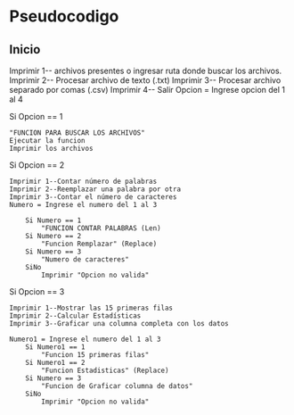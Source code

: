 # Pseudocodigo

## Inicio

Imprimir 1-- archivos presentes o ingresar ruta donde buscar los archivos.
Imprimir 2-- Procesar archivo de texto (.txt)
Imprimir 3-- Procesar archivo separado por comas (.csv)
Imprimir 4-- Salir
Opcion = Ingrese opcion del 1 al 4


Si Opcion == 1 

    "FUNCION PARA BUSCAR LOS ARCHIVOS"
    Ejecutar la funcion
    Imprimir los archivos



Si Opcion == 2

    Imprimir 1--Contar número de palabras
    Imprimir 2--Reemplazar una palabra por otra
    Imprimir 3--Contar el número de caracteres
    Numero = Ingrese el numero del 1 al 3

        Si Numero == 1
            "FUNCION CONTAR PALABRAS (Len)
        Si Numero == 2
            "Funcion Remplazar" (Replace)
        Si Numero == 3 
            "Numero de caracteres" 
        SiNo  
            Imprimir "Opcion no valida"



Si Opcion == 3

    Imprimir 1--Mostrar las 15 primeras filas
    Imprimir 2--Calcular Estadísticas
    Imprimir 3--Graficar una columna completa con los datos

    Numero1 = Ingrese el numero del 1 al 3
        Si Numero1 == 1
            "Funcion 15 primeras filas"
        Si Numero1 == 2
            "Funcion Estadisticas" (Replace)
        Si Numero == 3 
            "Funcion de Graficar columna de datos" 
        SiNo  
            Imprimir "Opcion no valida"
